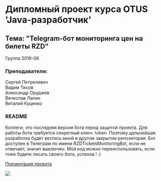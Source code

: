 # Дипломный проект курса OTUS 'Java-разработчик'

## Тема: "Telegram-бот мониторинга цен на билеты RZD"


Группа 2019-06

### Преподаватели:

Сергей Петрелевич <br />
Вадим Тисов <br />
Александр Оруджев <br />
Вячеслав Лапин <br />
Виталий Куценко <br />

### README
Коллеги, это последняя версия бота перед защитой проекта. Для работы бота требуется секретный ключ- token. Поэтому дальнейшая разработка будет везтись мной в другом закрытом репозитории. Бот доступен в Телеграм по имени RZDTicketsMonitoringBot, если не отвечает, значит выключен.
Мой код можно переиспользовать, если тоже будете писать своего бота, успехов ! :)

[Презентация проекта](https://github.com/SergioViacheslaev/RZDTicketsMonitoring-TelegramBot/raw/master/Java%20%D0%BF%D1%80%D0%BE%D0%B5%D0%BA%D1%82%D0%BD%D0%B0%D1%8F%20%D1%80%D0%B0%D0%B1%D0%BE%D1%82%D0%B0%20OTUS_%D0%92%D1%8F%D1%87%D0%B5%D1%81%D0%BB%D0%B0%D0%B5%D0%B2%20%D0%A1%D0%B5%D1%80%D0%B3%D0%B5%D0%B9.odp)

![](https://user-images.githubusercontent.com/49530516/73189195-0f0ffe80-4135-11ea-82fd-5866babddffc.jpg)
